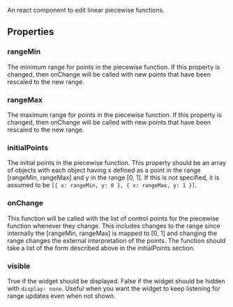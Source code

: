 An react component to edit linear piecewise functions.

## Properties

### rangeMin

The minimum range for points in the piecewise function.  If this property is changed, then onChange will be called with new points that have been rescaled to the new range.

### rangeMax

The maximum range for points in the piecewise function.  If this property is changed, then onChange will be called with new points that have been rescaled to the new range.

### initialPoints

The initial points in the piecewise function.  This property should be an array of objects with each object having x defined as a point in the range [rangeMin, rangeMax] and y in the range [0, 1].  If this is not specified, it is assumed to be `[{ x: rangeMin, y: 0 }, { x: rangeMax, y: 1 }]`.

### onChange

This function will be called with the list of control points for the piecewise function whenever they change.  This includes changes to the range since internally the [rangeMin, rangeMax] is mapped to [0, 1] and changing the range changes the external interpretation of the points.  The function should take a list of the form described above in the initialPoints section.

### visible

True if the widget should be displayed.  False if the widget should be hidden with `display: none`.  Useful when you want the widget to keep listening for range updates even when not shown.
